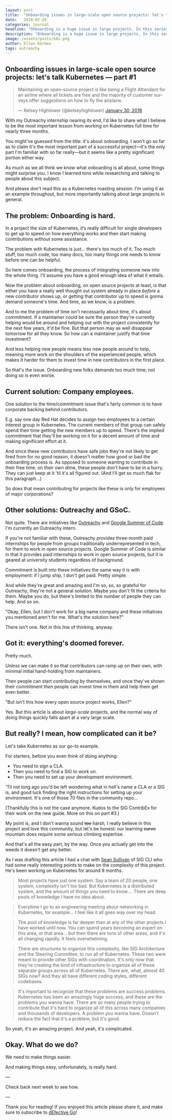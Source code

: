 ```yaml
---
layout: post
title:  "Onboarding issues in large-scale open source projects: let's talk Kubernetes — part #1"
date:   2018-02-26
categories: journal
headline: "Onboarding is a huge issue in large projects. In this series we'll discuss these issues, some solutions, and how the Kubernetes community is doing an amazing job with this."
description: "Onboarding is a huge issue in large projects. In this series we'll discuss these issues, some solutions, and how the Kubernetes community is doing an amazing job with this."
image: /assets/posts/k8s.png
author: Ellen Körbes
tags: outreachy
---
```


## Onboarding issues in large-scale open source projects: let's talk Kubernetes — part #1

<blockquote class="twitter-tweet" data-lang="en"><p lang="en" dir="ltr">Maintaining an open-source project is like being a Flight Attendant for an airline where all tickets are free and the majority of customer surveys offer suggestions on how to fly the airplane.</p>&mdash; Kelsey Hightower (@kelseyhightower) <a href="https://twitter.com/kelseyhightower/status/958349496076742658?ref_src=twsrc%5Etfw">January 30, 2018</a></blockquote>
<script async src="https://platform.twitter.com/widgets.js" charset="utf-8"></script>

With my Outreachy internship nearing its end, I'd like to share what I believe to be the most important lesson from working on Kubernetes full time for nearly three months.

You might've guessed from the title: it's about onboarding. I won't go so far as to claim it's the most important part of a successful project—it's the only part I'm familiar with so far really—but it seems like a pretty significant portion either way.

As much as we all think we know what onboarding is all about, some things might surprise you. I know I learned tons while researching and talking to people about this subject.

And please don't read this as a Kubernetes roasting session. I'm using it as an example throughout, but more importantly talking about large projects in general.

## The problem: Onboarding is hard.

In a project the size of Kubernetes, it’s really difficult for single developers to get up to speed on how everything works and then start making contributions without some assistance.

The problem with Kubernetes is just... there's too much of it. Too much stuff, too much code, too many docs, too many things one needs to know before one can be helpful.

So here comes onboarding, the process of integrating someone new into the whole thing. I'll assume you have a good enough idea of what it entails.

Now the problem about onboarding, on open source projects at least, is that either you have a really well thought out system already in place *before* a new contributor shows up, or getting that contributor up to speed is gonna demand someone's time. And time, as we know, is a problem.

And to me the problem of time isn't necessarily about time, it's about commitment. If a maintainer could be sure the person they're currently helping would be around and helping out with the project consistently for the next few years, it'd be fine. But that person may as well disappear tomorrow for all they know. So how can a maintainer justify that time investment?

And less helping new people means less new people around to help, meaning more work on the shoulders of the experienced people, which makes it harder for them to invest time in new contributors in the first place.

So that's the issue. Onboarding new folks demands too much time; not doing so is even worse.

## Current solution: Company employees.

One solution to the time/commitment issue that's fairly common is to have corporate backing behind contributors. 

E.g. say one day Red Hat decides to assign two employees to a certain interest group in Kubernetes. The current members of that group can safely spend their time getting the new members up to speed. There's the implied commitment that they'll be working on it for a decent amount of time and making significant effort at it.

And since these new contributors have safe jobs they're not likely to get fired from for no good reason, it doesn't matter how good or bad the onboarding process is. As opposed to someone wanting to contribute in their free time, on their own dime, these people don't have to be in a hurry. They can just keep at it 'til it's all figured out. (And I'll get so much flak for this paragraph...)

So does that mean contributing for projects like these is only for employees of major corporations?

## Other solutions: Outreachy and GSoC.

Not quite. There are initiatives like [Outreachy](https://www.outreachy.org/) and [Google Summer of Code](https://summerofcode.withgoogle.com/). I'm currently an Outreachy intern.

If you're not familiar with these, Outreachy provides three-month paid internships for people from groups traditionally underrepresented in tech, for them to work in open source projects. Google Summer of Code is similar in that it provides paid internships to work in open source projects, but it is geared at university students regardless of background.

Commitment is built into these initiatives the same way it is with employment: if I jump ship, I don't get paid. Pretty simple.

And while they're great and amazing and I'm so, so, so grateful for Outreachy, they're not a general solution. Maybe you don't fit the criteria for them. Maybe you do, but there's limited to the number of people they can help. And so on.

"Okay, Ellen, but I don't work for a big name company and these initiatives you mentioned aren't for me. What's the solution here?"

There isn't one. Not in this line of thinking, anyway.

## Got it: everything's doomed forever.

Pretty much.

*Unless* we can make it so that contributors can ramp up on their own, with minimal initial hand-holding from maintainers.

Then people can start contributing by themselves, and once they've shown their commitment *then* people can invest time in them and help them get even better.

"But isn't this how every open source project works, Ellen?"

Yes. But this article is about *large-scale* projects, and the normal way of doing things quickly falls apart at a very large scale.

## But really? I mean, how complicated can it be?

Let's take Kubernetes as our go-to example.

For starters, before you even think of doing anything:

- You need to sign a CLA. 
- Then you need to find a SIG to work on. 
- Then you need to set up your development environment.

'Til not long ago you'd be left wondering what in hell's name a CLA or a SIG is, and good luck finding the right instructions for setting up your environment. It's one of those 70 files in the community repo...

(Thankfully this is not the case anymore. Kudos to the SIG ContribEx for their work on the new guide. More on this on part #3.)

My point is, and I don't wanna sound ~~too~~ harsh, I really believe in this project and love this community, but let's be honest: our learning ~~curve~~ mountain does require some serious climbing expertise.

And that's all the easy part, by the way. Once you actually get into the weeds it doesn't get any better.

As I was drafting this article I had a chat with [Sean Sullivan](https://twitter.com/seank8s) of SIG CLI who had some really interesting points to make on the complexity of this project. He's been working on Kubernetes for around 9 months.

> Most projects have just one system. Say a team of 20 people, one system, complexity isn't too bad. But Kubernetes is a distributed system, and the amount of things you need to know.... There are deep pools of knowledge I have no idea about.

> Everytime I go to an engineering meeting about networking in Kubernetes, for example... I feel like it all goes way over my head. 

> The pool of knowledge is far deeper than at any of the other projects I have worked until now. You can spend years becoming an expert on this area, or that area... but then there are tons of other areas, and it's all changing rapidly. It feels overwhelming.

> There are structures to organize this complexity, like SIG Architecture and the Steering Committee, to run all of Kubernetes. These two were meant to provide other SIGs with coordination. It's only now that they're creating the kind of infrastructure to organize all of these separate groups across all of Kubernetes. There are, what, almost 40 SIGs now? And they all have different coding styles, different codebases.

> It's important to recognize that these problems are success problems. Kubernetes has been an amazingly huge success, and these are the problems you wanna have. There are so many people trying to contribute that it's hard to organize all of this across many companies and thousands of developers. A problem you wanna have. Doesn't reduce the fact that it's a problem, but it's good.

So yeah, it's an amazing project. And yeah, it's complicated.

## Okay. What do we do?

We need to make things easier.

And making things easy, unfortunately, is really hard.

—

Check back next week to see how.

—

Thank you for reading! If you enjoyed this article please share it, and make sure to subscribe to [dEfective Go](defectivego.com)!